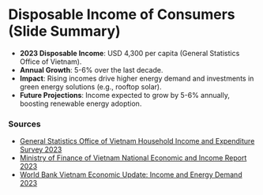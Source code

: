 
# Disposable Income of Consumers (Slide Summary)

- **2023 Disposable Income**: USD 4,300 per capita (General Statistics Office of Vietnam).
- **Annual Growth**: 5-6% over the last decade.
- **Impact**: Rising incomes drive higher energy demand and investments in green energy solutions (e.g., rooftop solar).
- **Future Projections**: Income expected to grow by 5-6% annually, boosting renewable energy adoption.

### Sources
- [General Statistics Office of Vietnam Household Income and Expenditure Survey 2023](https://www.gso.gov.vn)
- [Ministry of Finance of Vietnam National Economic and Income Report 2023](https://www.mof.gov.vn)
- [World Bank Vietnam Economic Update: Income and Energy Demand 2023](https://www.worldbank.org/en/country/vietnam/publication/vietnam-income-energy-demand)
